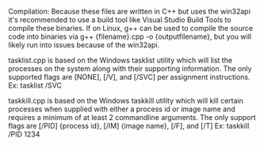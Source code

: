 Compilation:
Because these files are written in C++ but uses the win32api it's recommended to use a build tool like Visual Studio Build Tools to compile these binaries.
If on Linux, g++ can be used to compile the source code into binaries via g++ {filename}.cpp -o {outputfilename}, but you will likely run into issues because of the win32api.

tasklist.cpp is based on the Windows tasklist utility which will list the processes on the system along with their supporting information. 
The only supported flags are [NONE], [/V], and [/SVC] per assignment instructions.
Ex: tasklist /SVC

taskkill.cpp is based on the Windows taskkill utility which will kill certain processes when supplied with either a process id or image name and requires a minimum of at least 2 commandline arguments.
The only support flags are [/PID] {process id}, [/IM] {image name}, [/F], and [/T]
Ex: taskkill /PID 1234
